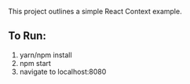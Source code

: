 This project outlines a simple React Context example.

## To Run:
1. yarn/npm install
2. npm start
3. navigate to localhost:8080